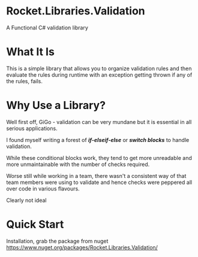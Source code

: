 # Rocket.Libraries.Validation
A Functional C# validation library

# What It Is
This is a simple library that allows you to organize validation rules and then evaluate the rules during runtime with an exception getting thrown if any of the rules, fails.

# Why Use a Library?
Well first off, GiGo - validation can be very mundane but it is essential in all serious applications.

I found myself writing a forest of __*if-elseif-else*__ or __*switch blocks*__ to handle validation.

While these conditional blocks work, they tend to get more unreadable and more unmaintainable with the number of checks required.

Worse still while working in a team, there wasn't a consistent way of that team members were using to validate and hence checks were peppered all over code in various flavours. 

Clearly not ideal

# Quick Start
Installation, grab the package from nuget https://www.nuget.org/packages/Rocket.Libraries.Validation/
